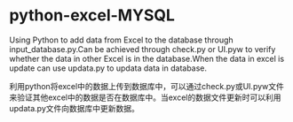 # python-excel-MYSQL
Using Python to add data from Excel to the database through input_database.py.Can be achieved through check.py or UI.pyw to verify whether the data in other Excel is in the database.When the data in excel is update can use updata.py to updata data in database.

利用python将excel中的数据上传到数据库中，可以通过check.py或UI.pyw文件来验证其他excel中的数据是否在数据库中。当excel的数据文件更新时可以利用updata.py文件向数据库中更新数据。

